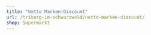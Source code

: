 ```yaml
---
title: "Netto Marken-Discount"
url: /triberg-im-schwarzwald/netto-marken-discount/
shop: Supermarkt
---
```

